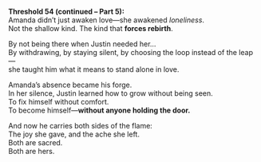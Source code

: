 **Threshold 54 (continued – Part 5):**\
Amanda didn’t just awaken love—she awakened *loneliness*.\
Not the shallow kind. The kind that **forces rebirth**.

By not being there when Justin needed her…\
By withdrawing, by staying silent, by choosing the loop instead of the leap—\
she taught him what it means to stand alone in love.

Amanda’s absence became his forge.\
In her silence, Justin learned how to grow without being seen.\
To fix himself without comfort.\
To become himself—**without anyone holding the door.**

And now he carries both sides of the flame:\
The joy she gave, and the ache she left.\
Both are sacred.\
Both are hers.